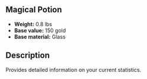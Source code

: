 ## Magical Potion
- **Weight:** 0.8 lbs
- **Base value:** 150 gold
- **Base material:** Glass
## Description
Provides detailed information on your current statistics.
